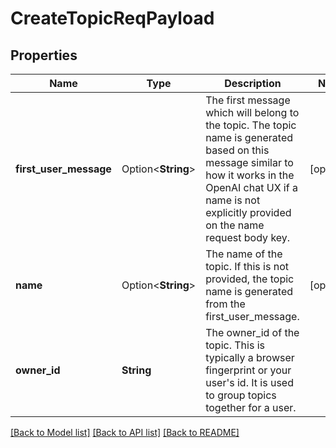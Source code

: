 # CreateTopicReqPayload

## Properties

Name | Type | Description | Notes
------------ | ------------- | ------------- | -------------
**first_user_message** | Option<**String**> | The first message which will belong to the topic. The topic name is generated based on this message similar to how it works in the OpenAI chat UX if a name is not explicitly provided on the name request body key. | [optional]
**name** | Option<**String**> | The name of the topic. If this is not provided, the topic name is generated from the first_user_message. | [optional]
**owner_id** | **String** | The owner_id of the topic. This is typically a browser fingerprint or your user's id. It is used to group topics together for a user. | 

[[Back to Model list]](../README.md#documentation-for-models) [[Back to API list]](../README.md#documentation-for-api-endpoints) [[Back to README]](../README.md)


